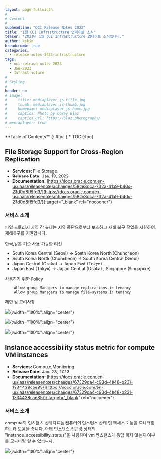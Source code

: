 ```yaml
---
layout: page-fullwidth
#
# Content
#
subheadline: "OCI Release Notes 2023"
title: "1월 OCI Infrastructure 업데이트 소식"
teaser: "2023년 1월 OCI Infrastructure 업데이트 소식입니다."
author: kskim
breadcrumb: true
categories:
  - release-notes-2023-infrastructure
tags:
  - oci-release-notes-2023
  - Jan-2023
  - Infrastructure
#
# Styling
#
header: no
# image:
#     title: mediaplayer_js-title.jpg
#     thumb: mediaplayer_js-thumb.jpg
#     homepage: mediaplayer_js-home.jpg
#     caption: Photo by Corey Blaz
#     caption_url: https://blaz.photography/
# mediaplayer: true
---
```


<div class="panel radius" markdown="1">
**Table of Contents**
{: #toc }
*  TOC
{:toc}
</div>

## File Storage Support for Cross-Region Replication
* **Services:** File Storage
* **Release Date:** Jan. 13, 2023
* **Documentation:** [https://docs.oracle.com/en-us/iaas/releasenotes/changes/58de3dca-232a-41b9-b40c-23d0d8f6ffd3/](https://docs.oracle.com/en-us/iaas/releasenotes/changes/58de3dca-232a-41b9-b40c-23d0d8f6ffd3/){:target="_blank" rel="noopener"}

### 서비스 소개
파일 스토리지 지역 간 복제는 지역 중단으로부터 보호하고 재해 복구 작업을 지원하여, 재해복구를 지원합니다. 

한국,일본 기준 사용 가능한 리전
- South Korea Central (Seoul) -> South Korea North (Chuncheon)
- South Korea North (Chuncheon)	-> South Korea Central (Seoul)
- Japan Central (Osaka)	-> Japan East (Tokyo)
- Japan East (Tokyo) -> Japan Central (Osaka) , Singapore (Singapore)

사용하기 위한 Policy
```terminal
    Allow group Managers to manage replications in tenancy
    Allow group Managers to manage file-systems in tenancy
```

제한 및 고려사항



![]({{site.urlblogimg2023}}{{site.urlblogimg2022_2023}}/assets/img/infrastructure/2023/release-note/SCR-20230303-bdd.png){:width="100%":align="center"}

![]({{site.urlblogimg2023}}{{site.urlblogimg2022_2023}}/assets/img/infrastructure/2023/release-note/SCR-20230303-bgj.png){:width="100%":align="center"}

![]({{site.urlblogimg2023}}{{site.urlblogimg2022_2023}}/assets/img/infrastructure/2023/release-note/SCR-20230303-bqb.png){:width="100%":align="center"}




## Instance accessibility status metric for compute VM instances
* **Services:** Compute,Monitoring
* **Release Date:** Jan. 23, 2023
* **Documentation:** [https://docs.oracle.com/en-us/iaas/releasenotes/changes/67329da4-c93d-4848-b231-1834438dae85/](https://docs.oracle.com/en-us/iaas/releasenotes/changes/67329da4-c93d-4848-b231-1834438dae85/){:target="_blank" rel="noopener"}

### 서비스 소개
compute의 인스턴스 상태지표는 컴퓨터의 인스턴스 상태 및 엑세스 가능을 모니터링하는데 도움을 줍니다. 아래 인스턴스 접근성 상태의 "instance_accessibility_status"을 사용하며 vm 인스턴스가 응답 하지 않는지 여부를 모니터링 할 수 있습니다. 

![]({{site.urlblogimg2023}}{{site.urlblogimg2022_2023}}/assets/img/infrastructure/2023/release-note/SCR-20230303-bu3.png){:width="100%":align="center"}

